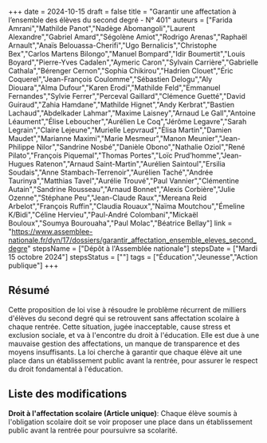 +++
date = 2024-10-15
draft = false
title = "Garantir une affectation à l’ensemble des élèves du second degré - N° 401"
auteurs = ["Farida Amrani","Mathilde Panot","Nadège Abomangoli","Laurent Alexandre","Gabriel Amard","Ségolène Amiot","Rodrigo Arenas","Raphaël Arnault","Anaïs Belouassa-Cherifi","Ugo Bernalicis","Christophe Bex","Carlos Martens Bilongo","Manuel Bompard","Idir Boumertit","Louis Boyard","Pierre-Yves Cadalen","Aymeric Caron","Sylvain Carrière","Gabrielle Cathala","Bérenger Cernon","Sophia Chikirou","Hadrien Clouet","Éric Coquerel","Jean-François Coulomme","Sébastien Delogu","Aly Diouara","Alma Dufour","Karen Erodi","Mathilde Feld","Emmanuel Fernandes","Sylvie Ferrer","Perceval Gaillard","Clémence Guetté","David Guiraud","Zahia Hamdane","Mathilde Hignet","Andy Kerbrat","Bastien Lachaud","Abdelkader Lahmar","Maxime Laisney","Arnaud Le Gall","Antoine Léaument","Élise Leboucher","Aurélien Le Coq","Jérôme Legavre","Sarah Legrain","Claire Lejeune","Murielle Lepvraud","Élisa Martin","Damien Maudet","Marianne Maximi","Marie Mesmeur","Manon Meunier","Jean-Philippe Nilor","Sandrine Nosbé","Danièle Obono","Nathalie Oziol","René Pilato","François Piquemal","Thomas Portes","Loïc Prud’homme","Jean-Hugues Ratenon","Arnaud Saint-Martin","Aurélien Saintoul","Ersilia Soudais","Anne Stambach-Terrenoir","Aurélien Taché","Andrée Taurinya","Matthias Tavel","Aurélie Trouvé","Paul Vannier","Clémentine Autain","Sandrine Rousseau","Arnaud Bonnet","Alexis Corbière","Julie Ozenne","Stéphane Peu","Jean-Claude Raux","Mereana Reid Arbelot","François Ruffin","Claudia Rouaux","Naïma Moutchou","Émeline K/Bidi","Céline Hervieu","Paul-André Colombani","Mickaël Bouloux","Soumya Bourouaha","Paul Molac","Béatrice Bellay"]
link = "https://www.assemblee-nationale.fr/dyn/17/dossiers/garantir_affectation_ensemble_eleves_second_degre"
stepsName = ["Dépôt à l'Assemblée nationale"]
stepsDate = ["Mardi 15 octobre 2024"]
stepsStatus = [""]
tags = ["Éducation","Jeunesse","Action publique"]
+++

## Résumé

Cette proposition de loi vise à résoudre le problème récurrent de milliers d'élèves du second degré qui se retrouvent sans affectation scolaire à chaque rentrée. Cette situation, jugée inacceptable, cause stress et exclusion sociale, et va à l'encontre du droit à l'éducation. Elle est due à une mauvaise gestion des affectations, un manque de transparence et des moyens insuffisants. La loi cherche à garantir que chaque élève ait une place dans un établissement public avant la rentrée, pour assurer le respect du droit fondamental à l'éducation.

## Liste des modifications

**Droit à l'affectation scolaire (Article unique)**: Chaque élève soumis à l'obligation scolaire doit se voir proposer une place dans un établissement public avant la rentrée pour poursuivre sa scolarité.
